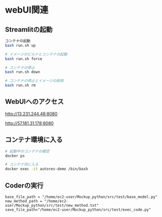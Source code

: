 # webUI関連



## Streamlitの起動
```bash
コンテナの起動
bash run.sh up

# イメージのビルドとコンテナの起動
bash run.sh force

# コンテナの停止
bash run.sh down

# コンテナの停止とイメージの削除
bash run.sh rm
```

## WebUIへのアクセス
 
http://13.231.244.48:8080

http://57.181.31.178:8080


## コンテナ環境に入る
```bash
# 起動中のコンテナの確認
docker ps

# コンテナ何に入る
docker exec -it autores-demo /bin/bash
```

## Coderの実行
```
base_file_path = "/home/ec2-user/Mockup_python/src/test/base_model.py"
new_method_path = "/home/ec2-user/Mockup_python/src/test/new_method.txt"
save_file_path="/home/ec2-user/Mockup_python/src/test/exec_code.py"
```
